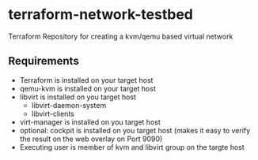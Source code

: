 # terraform-network-testbed
Terraform Repository for creating a kvm/qemu based virtual network

Requirements
------------
* Terraform is installed on your target host
* qemu-kvm is installed on your target host
* libvirt is installed on you target host
    * libvirt-daemon-system
    * libvirt-clients
* virt-manager is installed on you target host
* optional: cockpit is installed on you target host (makes it easy to verify the result on the web overlay on Port 9090)
* Executing user is member of kvm and libvirt group on the targte host
